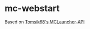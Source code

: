 mc-webstart
===========
Based on [Tomsik68's MCLauncher-API](https://github.com/tomsik68/mclauncher-api)

